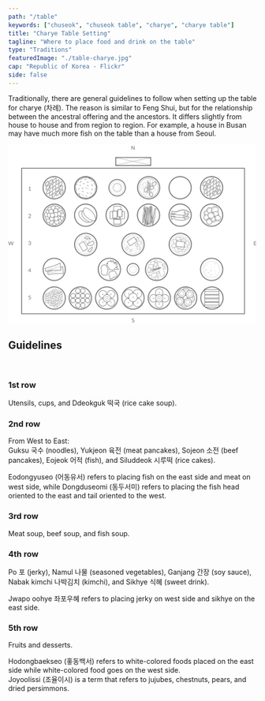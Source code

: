 ```yaml
---
path: "/table"
keywords: ["chuseok", "chuseok table", "charye", "charye table"]
title: "Charye Table Setting"
tagline: "Where to place food and drink on the table"
type: "Traditions"
featuredImage: "./table-charye.jpg"
cap: "Republic of Korea - Flickr"
side: false
---
```


<p>
Traditionally, there are general guidelines to follow when setting up the table for charye (차례). The reason is similar to Feng Shui, but for the relationship between the ancestral offering and the ancestors. It differs slightly from house to house and from region to region. For example, a house in Busan may have much more fish on the table than a house from Seoul.
</p>


![Table](table.png "table-layout")
<h2 class="blog-header--2">Guidelines</h2></br>

<h3 class="blog-header--3">1st row</h3>
<p class="blog-p">Utensils, cups, and Ddeokguk 떡국 (rice cake soup).</p>

<h3 class="blog-header--3">2nd row</h3>
<p>From West to East:</br>
 Guksu 국수 (noodles), Yukjeon 육전 (meat pancakes), Sojeon 소전 (beef pancakes), Eojeok 어적 (fish), and Siluddeok 시루떡 (rice cakes).</p> 
<p class="blog-p">Eodongyuseo (어동유서) refers to placing fish on the east side and meat on west side, while Dongduseomi (동두서미) refers to placing the fish head oriented to the east and tail oriented to the west.</p>

<h3 class="blog-header--3">3rd row</h3>
<p class="blog-p">Meat soup, beef soup, and fish soup.</p>

<h3 class="blog-header--3">4th row</h3>
<p>Po 포 (jerky), Namul 나물 (seasoned vegetables), Ganjang 간장 (soy sauce), Nabak kimchi 나박김치 (kimchi), and Sikhye 식혜 (sweet drink).</p>
<p class="blog-p">Jwapo oohye 좌포우혜 refers to placing jerky on west side and sikhye on the east side.</p>

<h3 class="blog-header--3">5th row</h3>
<p>Fruits and desserts.</p> 
<p class="blog-p">Hodongbaekseo (홓동백서) refers to white-colored foods placed on the east side while white-colored food goes on the west side.</br>Joyoolissi (조율이시) is a term that refers to jujubes, chestnuts, pears, and dried persimmons.</p>
